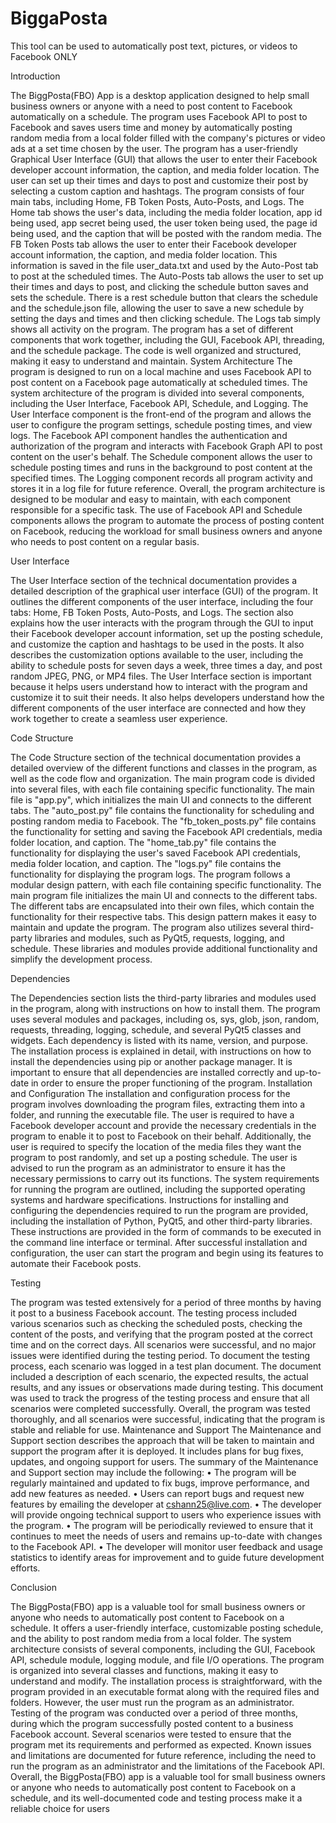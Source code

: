 # BiggaPosta
This tool can be used to automatically post text, pictures, or videos to Facebook ONLY

Introduction

The BiggPosta(FBO) App is a desktop application designed to help small business owners or 
anyone with a need to post content to Facebook automatically on a schedule. The program uses 
Facebook API to post to Facebook and saves users time and money by automatically posting 
random media from a local folder filled with the company's pictures or video ads at a set time 
chosen by the user.
The program has a user-friendly Graphical User Interface (GUI) that allows the user to enter 
their Facebook developer account information, the caption, and media folder location. The user 
can set up their times and days to post and customize their post by selecting a custom caption and 
hashtags.
The program consists of four main tabs, including Home, FB Token Posts, Auto-Posts, and Logs. 
The Home tab shows the user's data, including the media folder location, app id being used, app 
secret being used, the user token being used, the page id being used, and the caption that will be 
posted with the random media.
The FB Token Posts tab allows the user to enter their Facebook developer account information, 
the caption, and media folder location. This information is saved in the file user_data.txt and 
used by the Auto-Post tab to post at the scheduled times.
The Auto-Posts tab allows the user to set up their times and days to post, and clicking the 
schedule button saves and sets the schedule. There is a rest schedule button that clears the 
schedule and the schedule.json file, allowing the user to save a new schedule by setting the days 
and times and then clicking schedule.
The Logs tab simply shows all activity on the program. The program has a set of different 
components that work together, including the GUI, Facebook API, threading, and the schedule 
package. The code is well organized and structured, making it easy to understand and maintain.
System Architecture 
The program is designed to run on a local machine and uses Facebook API to post content on a 
Facebook page automatically at scheduled times. The system architecture of the program is 
divided into several components, including the User Interface, Facebook API, Schedule, and 
Logging. The User Interface component is the front-end of the program and allows the user to 
configure the program settings, schedule posting times, and view logs. The Facebook API 
component handles the authentication and authorization of the program and interacts with 
Facebook Graph API to post content on the user's behalf. The Schedule component allows the 
user to schedule posting times and runs in the background to post content at the specified times. 
The Logging component records all program activity and stores it in a log file for future 
reference.
Overall, the program architecture is designed to be modular and easy to maintain, with each
component responsible for a specific task. The use of Facebook API and Schedule components 
allows the program to automate the process of posting content on Facebook, reducing the 
workload for small business owners and anyone who needs to post content on a regular basis.

User Interface 

The User Interface section of the technical documentation provides a detailed description of the 
graphical user interface (GUI) of the program. It outlines the different components of the user 
interface, including the four tabs: Home, FB Token Posts, Auto-Posts, and Logs.
The section also explains how the user interacts with the program through the GUI to input their 
Facebook developer account information, set up the posting schedule, and customize the caption 
and hashtags to be used in the posts. It also describes the customization options available to the 
user, including the ability to schedule posts for seven days a week, three times a day, and post 
random JPEG, PNG, or MP4 files.
The User Interface section is important because it helps users understand how to interact with the 
program and customize it to suit their needs. It also helps developers understand how the 
different components of the user interface are connected and how they work together to create a 
seamless user experience.

Code Structure 

The Code Structure section of the technical documentation provides a detailed overview of the 
different functions and classes in the program, as well as the code flow and organization. The 
main program code is divided into several files, with each file containing specific functionality. 
The main file is "app.py", which initializes the main UI and connects to the different tabs. The 
"auto_post.py" file contains the functionality for scheduling and posting random media to 
Facebook. The "fb_token_posts.py" file contains the functionality for setting and saving the 
Facebook API credentials, media folder location, and caption. The "home_tab.py" file contains 
the functionality for displaying the user's saved Facebook API credentials, media folder location, 
and caption. The "logs.py" file contains the functionality for displaying the program logs.
The program follows a modular design pattern, with each file containing specific functionality. 
The main program file initializes the main UI and connects to the different tabs. The different 
tabs are encapsulated into their own files, which contain the functionality for their respective 
tabs. This design pattern makes it easy to maintain and update the program.
The program also utilizes several third-party libraries and modules, such as PyQt5, requests, 
logging, and schedule. These libraries and modules provide additional functionality and simplify 
the development process.

Dependencies 

The Dependencies section lists the third-party libraries and modules used in the program, along 
with instructions on how to install them. The program uses several modules and packages, 
including os, sys, glob, json, random, requests, threading, logging, schedule, and several PyQt5 
classes and widgets.
Each dependency is listed with its name, version, and purpose. The installation process is 
explained in detail, with instructions on how to install the dependencies using pip or another 
package manager.
It is important to ensure that all dependencies are installed correctly and up-to-date in order to 
ensure the proper functioning of the program.
Installation and Configuration 
The installation and configuration process for the program involves downloading the program 
files, extracting them into a folder, and running the executable file. The user is required to have a 
Facebook developer account and provide the necessary credentials in the program to enable it to 
post to Facebook on their behalf. Additionally, the user is required to specify the location of the 
media files they want the program to post randomly, and set up a posting schedule.
The user is advised to run the program as an administrator to ensure it has the necessary 
permissions to carry out its functions. The system requirements for running the program are 
outlined, including the supported operating systems and hardware specifications.
Instructions for installing and configuring the dependencies required to run the program are 
provided, including the installation of Python, PyQt5, and other third-party libraries. These 
instructions are provided in the form of commands to be executed in the command line interface 
or terminal.
After successful installation and configuration, the user can start the program and begin using its 
features to automate their Facebook posts.

Testing 

The program was tested extensively for a period of three months by having it post to a business 
Facebook account. The testing process included various scenarios such as checking the
scheduled posts, checking the content of the posts, and verifying that the program posted at the 
correct time and on the correct days. All scenarios were successful, and no major issues were 
identified during the testing period.
To document the testing process, each scenario was logged in a test plan document. The 
document included a description of each scenario, the expected results, the actual results, and 
any issues or observations made during testing. This document was used to track the progress of 
the testing process and ensure that all scenarios were completed successfully.
Overall, the program was tested thoroughly, and all scenarios were successful, indicating that the 
program is stable and reliable for use.
Maintenance and Support 
The Maintenance and Support section describes the approach that will be taken to maintain and 
support the program after it is deployed. It includes plans for bug fixes, updates, and ongoing 
support for users. The summary of the Maintenance and Support section may include the 
following:
  • The program will be regularly maintained and updated to fix bugs, improve performance, 
    and add new features as needed.
  • Users can report bugs and request new features by emailing the developer at 
    cshann25@live.com.
  • The developer will provide ongoing technical support to users who experience issues 
    with the program.
  • The program will be periodically reviewed to ensure that it continues to meet the needs of 
    users and remains up-to-date with changes to the Facebook API.
  • The developer will monitor user feedback and usage statistics to identify areas for 
    improvement and to guide future development efforts.

Conclusion 

The BiggPosta(FBO) app is a valuable tool for small business owners or anyone who needs to 
automatically post content to Facebook on a schedule. It offers a user-friendly interface, 
customizable posting schedule, and the ability to post random media from a local folder.
The system architecture consists of several components, including the GUI, Facebook API, 
schedule module, logging module, and file I/O operations. The program is organized into several 
classes and functions, making it easy to understand and modify.
The installation process is straightforward, with the program provided in an executable format 
along with the required files and folders. However, the user must run the program as an 
administrator.
Testing of the program was conducted over a period of three months, during which the program 
successfully posted content to a business Facebook account. Several scenarios were tested to 
ensure that the program met its requirements and performed as expected.
Known issues and limitations are documented for future reference, including the need to run the 
program as an administrator and the limitations of the Facebook API.
Overall, the BiggPosta(FBO) app is a valuable tool for small business owners or anyone who 
needs to automatically post content to Facebook on a schedule, and its well-documented code 
and testing process make it a reliable choice for users
